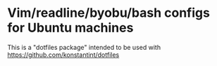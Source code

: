 # Vim/readline/byobu/bash configs for Ubuntu machines

This is a "dotfiles package" intended to be used with
https://github.com/konstantint/dotfiles


